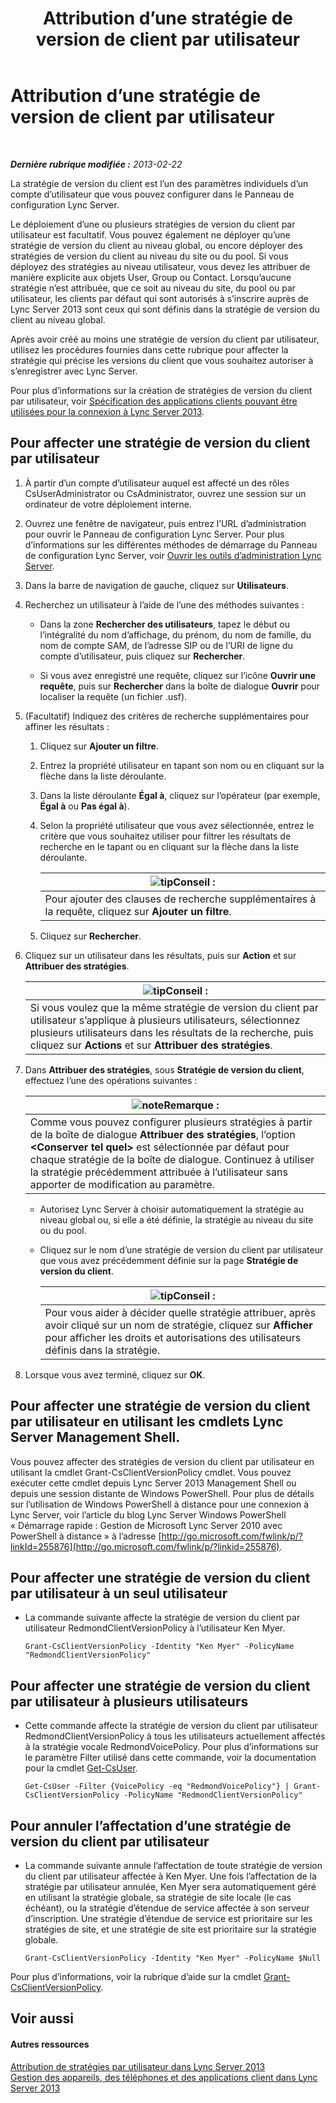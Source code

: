 ﻿---
title: Attribution d’une stratégie de version de client par utilisateur
TOCTitle: Attribution d’une stratégie de version de client par utilisateur
ms:assetid: f7e8ba2f-62dc-4e7d-8b63-682986f10240
ms:mtpsurl: https://technet.microsoft.com/fr-fr/library/Gg182607(v=OCS.15)
ms:contentKeyID: 49299378
ms.date: 05/20/2016
mtps_version: v=OCS.15
ms.translationtype: HT
---

# Attribution d’une stratégie de version de client par utilisateur

 

_**Dernière rubrique modifiée :** 2013-02-22_

La stratégie de version du client est l’un des paramètres individuels d’un compte d’utilisateur que vous pouvez configurer dans le Panneau de configuration Lync Server.

Le déploiement d’une ou plusieurs stratégies de version du client par utilisateur est facultatif. Vous pouvez également ne déployer qu’une stratégie de version du client au niveau global, ou encore déployer des stratégies de version du client au niveau du site ou du pool. Si vous déployez des stratégies au niveau utilisateur, vous devez les attribuer de manière explicite aux objets User, Group ou Contact. Lorsqu’aucune stratégie n’est attribuée, que ce soit au niveau du site, du pool ou par utilisateur, les clients par défaut qui sont autorisés à s’inscrire auprès de Lync Server 2013 sont ceux qui sont définis dans la stratégie de version du client au niveau global.

Après avoir créé au moins une stratégie de version du client par utilisateur, utilisez les procédures fournies dans cette rubrique pour affecter la stratégie qui précise les versions du client que vous souhaitez autoriser à s’enregistrer avec Lync Server.

Pour plus d’informations sur la création de stratégies de version du client par utilisateur, voir [Spécification des applications clients pouvant être utilisées pour la connexion à Lync Server 2013](lync-server-2013-specifying-the-client-applications-that-can-be-used-to-log-on-to-lync-server-2013.md).

## Pour affecter une stratégie de version du client par utilisateur

1.  À partir d’un compte d’utilisateur auquel est affecté un des rôles CsUserAdministrator ou CsAdministrator, ouvrez une session sur un ordinateur de votre déploiement interne.

2.  Ouvrez une fenêtre de navigateur, puis entrez l’URL d’administration pour ouvrir le Panneau de configuration Lync Server. Pour plus d’informations sur les différentes méthodes de démarrage du Panneau de configuration Lync Server, voir [Ouvrir les outils d’administration Lync Server](lync-server-2013-open-lync-server-administrative-tools.md).

3.  Dans la barre de navigation de gauche, cliquez sur **Utilisateurs**.

4.  Recherchez un utilisateur à l’aide de l’une des méthodes suivantes :
    
      - Dans la zone **Rechercher des utilisateurs**, tapez le début ou l’intégralité du nom d’affichage, du prénom, du nom de famille, du nom de compte SAM, de l’adresse SIP ou de l’URI de ligne du compte d’utilisateur, puis cliquez sur **Rechercher**.
    
      - Si vous avez enregistré une requête, cliquez sur l’icône **Ouvrir une requête**, puis sur **Rechercher** dans la boîte de dialogue **Ouvrir** pour localiser la requête (un fichier .usf).

5.  (Facultatif) Indiquez des critères de recherche supplémentaires pour affiner les résultats :
    
    1.  Cliquez sur **Ajouter un filtre**.
    
    2.  Entrez la propriété utilisateur en tapant son nom ou en cliquant sur la flèche dans la liste déroulante.
    
    3.  Dans la liste déroulante **Égal à**, cliquez sur l’opérateur (par exemple, **Égal à** ou **Pas égal à**).
    
    4.  Selon la propriété utilisateur que vous avez sélectionnée, entrez le critère que vous souhaitez utiliser pour filtrer les résultats de recherche en le tapant ou en cliquant sur la flèche dans la liste déroulante.
        
        <table>
        <thead>
        <tr class="header">
        <th><img src="images/JJ205025.tip(OCS.15).gif" title="tip" alt="tip" />Conseil :</th>
        </tr>
        </thead>
        <tbody>
        <tr class="odd">
        <td>Pour ajouter des clauses de recherche supplémentaires à la requête, cliquez sur <strong>Ajouter un filtre</strong>.</td>
        </tr>
        </tbody>
        </table>
    
    5.  Cliquez sur **Rechercher**.

6.  Cliquez sur un utilisateur dans les résultats, puis sur **Action** et sur **Attribuer des stratégies**.
    
    <table>
    <thead>
    <tr class="header">
    <th><img src="images/JJ205025.tip(OCS.15).gif" title="tip" alt="tip" />Conseil :</th>
    </tr>
    </thead>
    <tbody>
    <tr class="odd">
    <td>Si vous voulez que la même stratégie de version du client par utilisateur s’applique à plusieurs utilisateurs, sélectionnez plusieurs utilisateurs dans les résultats de la recherche, puis cliquez sur <strong>Actions</strong> et sur <strong>Attribuer des stratégies</strong>.</td>
    </tr>
    </tbody>
    </table>


7.  Dans **Attribuer des stratégies**, sous **Stratégie de version du client**, effectuez l’une des opérations suivantes :
    
    <table>
    <thead>
    <tr class="header">
    <th><img src="images/Gg398920.note(OCS.15).gif" title="note" alt="note" />Remarque :</th>
    </tr>
    </thead>
    <tbody>
    <tr class="odd">
    <td>Comme vous pouvez configurer plusieurs stratégies à partir de la boîte de dialogue <strong>Attribuer des stratégies</strong>, l’option <strong>&lt;Conserver tel quel&gt;</strong> est sélectionnée par défaut pour chaque stratégie de la boîte de dialogue. Continuez à utiliser la stratégie précédemment attribuée à l’utilisateur sans apporter de modification au paramètre.</td>
    </tr>
    </tbody>
    </table>
    
      - Autorisez Lync Server à choisir automatiquement la stratégie au niveau global ou, si elle a été définie, la stratégie au niveau du site ou du pool.
    
      - Cliquez sur le nom d’une stratégie de version du client par utilisateur que vous avez précédemment définie sur la page **Stratégie de version du client**.
        
        <table>
        <thead>
        <tr class="header">
        <th><img src="images/JJ205025.tip(OCS.15).gif" title="tip" alt="tip" />Conseil :</th>
        </tr>
        </thead>
        <tbody>
        <tr class="odd">
        <td>Pour vous aider à décider quelle stratégie attribuer, après avoir cliqué sur un nom de stratégie, cliquez sur <strong>Afficher</strong> pour afficher les droits et autorisations des utilisateurs définis dans la stratégie.</td>
        </tr>
        </tbody>
        </table>


8.  Lorsque vous avez terminé, cliquez sur **OK**.

## Pour affecter une stratégie de version du client par utilisateur en utilisant les cmdlets Lync Server Management Shell.

Vous pouvez affecter des stratégies de version du client par utilisateur en utilisant la cmdlet Grant-CsClientVersionPolicy cmdlet. Vous pouvez exécuter cette cmdlet depuis Lync Server 2013 Management Shell ou depuis une session distante de Windows PowerShell. Pour plus de détails sur l’utilisation de Windows PowerShell à distance pour une connexion à Lync Server, voir l’article du blog Lync Server Windows PowerShell « Démarrage rapide : Gestion de Microsoft Lync Server 2010 avec PowerShell à distance » à l’adresse [http://go.microsoft.com/fwlink/p/?linkId=255876](http://go.microsoft.com/fwlink/p/?linkid=255876).

## Pour affecter une stratégie de version du client par utilisateur à un seul utilisateur

  - La commande suivante affecte la stratégie de version du client par utilisateur RedmondClientVersionPolicy à l’utilisateur Ken Myer.
    
        Grant-CsClientVersionPolicy -Identity "Ken Myer" -PolicyName "RedmondClientVersionPolicy"

## Pour affecter une stratégie de version du client par utilisateur à plusieurs utilisateurs

  - Cette commande affecte la stratégie de version du client par utilisateur RedmondClientVersionPolicy à tous les utilisateurs actuellement affectés à la stratégie vocale RedmondVoicePolicy. Pour plus d’informations sur le paramètre Filter utilisé dans cette commande, voir la documentation pour la cmdlet [Get-CsUser](https://docs.microsoft.com/en-us/powershell/module/skype/Get-CsUser).
    
        Get-CsUser -Filter {VoicePolicy -eq "RedmondVoicePolicy"} | Grant-CsClientVersionPolicy -PolicyName "RedmondClientVersionPolicy"

## Pour annuler l’affectation d’une stratégie de version du client par utilisateur

  - La commande suivante annule l’affectation de toute stratégie de version du client par utilisateur affectée à Ken Myer. Une fois l’affectation de la stratégie par utilisateur annulée, Ken Myer sera automatiquement géré en utilisant la stratégie globale, sa stratégie de site locale (le cas échéant), ou la stratégie d’étendue de service affectée à son serveur d’inscription. Une stratégie d’étendue de service est prioritaire sur les stratégies de site, et une stratégie de site est prioritaire sur la stratégie globale.
    
        Grant-CsClientVersionPolicy -Identity "Ken Myer" -PolicyName $Null

Pour plus d’informations, voir la rubrique d’aide sur la cmdlet [Grant-CsClientVersionPolicy](grant-csclientversionpolicy.md).

## Voir aussi

#### Autres ressources

[Attribution de stratégies par utilisateur dans Lync Server 2013](lync-server-2013-assigning-per-user-policies.md)  
[Gestion des appareils, des téléphones et des applications client dans Lync Server 2013](lync-server-2013-managing-devices-phones-and-client-applications.md)

